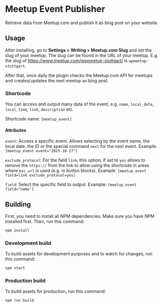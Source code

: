 # Meetup Event Publisher

Retrieve data from Meetup.com and publish it as blog post on your website.

## Usage

After installing, go to **Settings > Writing > Meetup.com Slug** and set the slug of your meetup. The slug can be found in the URL of your meetup. E.g. the slug of https://www.meetup.com/wpmeetup-stuttgart/ is `wpmeetup-stuttgart`.

After that, once daily the plugin checks the Meetup.com API for meetups and creates/updates the next meetup as blog post.

### Shortcode

You can access and output many data of the event, e.g. `name`, `local_date`, `local_time`, `link`, `description` etc.

Shortcode name: `[meetup_event]`

#### Attributes

`event`: Access a specific event. Allows selecting by the event name, the local date, the ID or the special command `next` for the next event. Example: `[meetup_event event="2025-10-27"]`

`exclude_protocol`: For the field `link`, this option, if set to `yes` allows to remove the `https://` from the link to allow using the shortcode in areas where `esc_url` is used (e.g. in button blocks). Example: `[meetup_event field=link exclude_protocol=yes]`

`field`: Select the specific field to output. Example: `[meetup_event field="name"]`

## Building

First, you need to install all NPM dependencies. Make sure you have NPM installed first. Then, run this command:

```bash
npm install
```

### Development build

To build assets for development purposes and to watch for changes, run this command:

```bash
npm start
```

### Production build

To build assets for production, run this command:

```bash
npm run build
